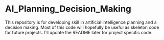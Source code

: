 # AI_Planning_Decision_Making
This repository is for developing skill in artificial intelligence planning and a decision making. Most of this code will hopefully be useful as skeleton code for future projects. I'll update the README later for project specific code.
